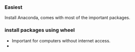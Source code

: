 ### Easiest
Install Anaconda, comes with most of the important packages.

### install packages using wheel
   * Important for computers without internet access.
   * 
